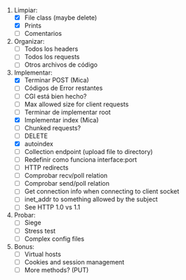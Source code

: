 1. Limpiar:
	- [x] File class (maybe delete)
	- [x] Prints
	- [ ] Comentarios
2. Organizar:
	- [ ] Todos los headers
	- [ ] Todos los requests
	- [ ] Otros archivos de código
3. Implementar:
	- [x] Terminar POST (Mica)
	- [ ] Códigos de Error restantes
	- [ ] CGI está bien hecho?
	- [ ] Max allowed size for client requests
	- [ ] Terminar de implementar root
	- [x] Implementar index (Mica)
	- [ ] Chunked requests?
	- [ ] DELETE
	- [x] autoindex
	- [ ] Collection endpoint (upload file to directory)
	- [ ] Redefinir como funciona interface:port
	- [ ] HTTP redirects
	- [ ] Comprobar recv/poll relation
	- [ ] Comprobar send/poll relation
	- [ ] Get connection info when connecting to client socket
	- [ ] inet_addr to something allowed by the subject
	- [ ] See HTTP 1.0 vs 1.1
4. Probar:
	- [ ] Siege
	- [ ] Stress test
	- [ ] Complex config files
5. Bonus:
	- [ ] Virtual hosts
	- [ ] Cookies and session management
	- [ ] More methods? (PUT)